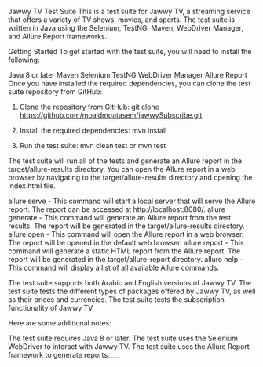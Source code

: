 Jawwy TV Test Suite
This is a test suite for Jawwy TV, a streaming service that offers a variety of TV shows, movies, and sports. The test suite is written in Java using the Selenium, TestNG, Maven, WebDriver Manager, and Allure Report frameworks.

Getting Started
To get started with the test suite, you will need to install the following:

Java 8 or later
Maven
Selenium
TestNG
WebDriver Manager
Allure Report
Once you have installed the required dependencies, you can clone the test suite repository from GitHub:

1. Clone the repository from GitHub:
git clone https://github.com/moaidmoatasem/jawwySubscribe.git

2. Install the required dependencies:
mvn install

3. Run the test suite:
   mvn clean test 
or 
    mvn test 

The test suite will run all of the tests and generate an Allure report in the target/allure-results directory.
You can open the Allure report in a web browser by navigating to the target/allure-results directory and opening the index.html file.

allure serve - This command will start a local server that will serve the Allure report. The report can be accessed at http://localhost:8080/.
allure generate - This command will generate an Allure report from the test results. The report will be generated in the target/allure-results directory.
allure open - This command will open the Allure report in a web browser. The report will be opened in the default web browser.
allure report - This command will generate a static HTML report from the Allure report. The report will be generated in the target/allure-report directory.
allure help - This command will display a list of all available Allure commands.


The test suite supports both Arabic and English versions of Jawwy TV.
The test suite tests the different types of packages offered by Jawwy TV, as well as their prices and currencies.
The test suite tests the subscription functionality of Jawwy TV.



Here are some additional notes:

The test suite requires Java 8 or later.
The test suite uses the Selenium WebDriver to interact with Jawwy TV.
The test suite uses the Allure Report framework to generate reports.___